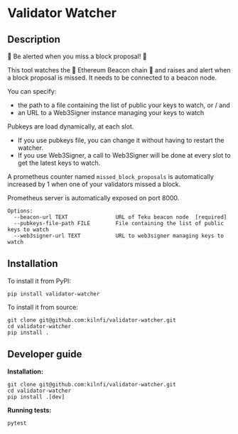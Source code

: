 Validator Watcher
=================

Description
-----------

🚨 Be alerted when you miss a block proposal! 🚨

This tool watches the 🥓 Ethereum Beacon chain 🥓 and raises and alert when
a block proposal is missed. It needs to be connected to a beacon node.

You can specify:
- the path to a file containing the list of public your keys to watch, or / and
- an URL to a Web3Signer instance managing your keys to watch

Pubkeys are load dynamically, at each slot.
- If you use pubkeys file, you can change it without having to restart the watcher.
- If you use Web3Signer, a call to Web3Signer will be done at every slot to get the
latest keys to watch.

A prometheus counter named `missed_block_proposals` is automatically increased by 1
when one of your validators missed a block.

Prometheus server is automatically exposed on port 8000.

```
Options:
  --beacon-url TEXT               URL of Teku beacon node  [required]
  --pubkeys-file-path FILE        File containing the list of public keys to watch
  --web3signer-url TEXT           URL to web3signer managing keys to watch
```

Installation
------------

To install it from PyPI:

```
pip install validator-watcher
```

To install it from source:
```
git clone git@github.com:kilnfi/validator-watcher.git
cd validator-watcher
pip install .
```


Developer guide
---------------

**Installation:**
```
git clone git@github.com:kilnfi/validator-watcher.git
cd validator-watcher
pip install .[dev]
```

**Running tests:**
```
pytest
```